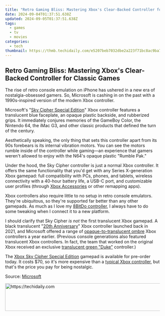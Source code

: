 ```yaml
---
title: "Retro Gaming Bliss: Mastering Xbox's Clear-Backed Controller for Classic Games"
date: 2024-09-04T01:37:51.638Z
updated: 2024-09-05T01:37:51.638Z
tags:
  - games
  - tv
  - movies
categories:
  - tech
thumbnail: https://thmb.techidaily.com/e5207beb7032dbe2a223f71bc8ac9ba7ae1e50509055968df3fdf501a1448078.jpg
---
```


## Retro Gaming Bliss: Mastering Xbox's Clear-Backed Controller for Classic Games

The rise of retro console emulation on iPhone has ushered in a new era of nostalgia-obsessed gamers. So, Microsoft is cashing in on the past with a 1990s-inspired version of the modern Xbox controller.

 Microsoft's "[Sky Cipher Special Edition](https://www.xbox.com/en-US/accessories/controllers/sky-cipher-special-edition)" Xbox controller features a translucent blue faceplate, an opaque plastic backside, and rubberized grips. It immediately conjures memories of the GameBoy Color, the Nintendo 64, the iMac G3, and other classic products that defined the turn of the century.

 Aesthetically speaking, the only thing that sets this controller apart from its 90s forebears is its internal vibration motors. You can see the motors rumble inside of the controller while gaming—an experience that gamers weren't allowed to enjoy with the N64's opaque plastic "Rumble Pak."

 Under the hood, the Sky Cipher controller is just a normal Xbox controller. It offers the same functionality that you'd get with any Series X-generation Xbox gamepad: full compatibility with PCs, phones, and tablets, wireless connectivity with a 40-hour battery life, a USB-C port, and customizable user profiles (through [Xbox Accessories](https://support.xbox.com/en-US/help/hardware-network/accessories/xbox-accessories-app) or other remapping apps).

 Xbox controllers also require little to no setup in retro console emulators. They're ubiquitous, so they're supported far better than any other gamepads. As much as I love my [8BitDo controller](https://fake-location.techidaily.com/dose-life360-notify-me-when-someone-checks-my-location-on-apple-iphone-6-plus-drfone-by-drfone-virtual-ios/), I always have to do some tweaking when I connect it to a new platform.

 I should clarify that Sky Cipher _is not_ the first translucent Xbox gamepad. A black translucent "[20th Anniversary](https://www.windowscentral.com/xbox-20th-anniversary-controller-hands-on)" Xbox controller launched back in 2021, and Microsoft offered a range of [opaque-to-translucent ombre](https://www.amazon.com/Xbox-Wireless-Controller-Phantom-Special-one/dp/B07P3L5GMW?tag=hotoge-20&ascsubtag=UUhtgUeUpU2004558&asc%5Frefurl=https%3A%2F%2Fwww.howtogeek.com%2Fxbox-special-edition-sky-cipher-gamepad%2F&asc%5Fcampaign=Short-Term) Xbox controllers a year earlier. (Previous console generations also featured translucent Xbox controllers. In fact, the team that worked on the original Xbox received an exclusive [translucent green "Duke"](https://xbox.fandom.com/wiki/Duke%5FLaunch%5FTeam%5FEdition%5Fcontroller) controller.)

 The [Xbox Sky Cipher Special Edition](https://www.xbox.com/en-US/accessories/controllers/sky-cipher-special-edition) gamepad is available for pre-order today. It costs $70, so it's more expensive than a [typical Xbox controller](https://www.amazon.com/s?k=xbox+controller&tag=hotoge-20&ascsubtag=UUhtgUeUpU2004558&asc%5Frefurl=https%3A%2F%2Fwww.howtogeek.com%2Fxbox-special-edition-sky-cipher-gamepad%2F&asc%5Fcampaign=Short-Term), but that's the price you pay for being nostalgic.

 Source: [Microsoft](https://news.xbox.com/en-us/2024/07/31/sky-cipher-xbox-wireless-controller-transparent/)

<ins class="adsbygoogle"
     style="display:block"
     data-ad-format="autorelaxed"
     data-ad-client="ca-pub-7571918770474297"
     data-ad-slot="1223367746"></ins>



<ins class="adsbygoogle"
     style="display:block"
     data-ad-client="ca-pub-7571918770474297"
     data-ad-slot="8358498916"
     data-ad-format="auto"
     data-full-width-responsive="true"></ins>



<!-- affiliate ads begin -->
<a href="https://appsumo.8odi.net/c/5597632/2049383/7443" target="_top" id="2049383">
  <img src="//a.impactradius-go.com/display-ad/7443-2049383" border="0" alt="https://techidaily.com" width="728" height="90"/>
</a>
<img height="0" width="0" src="https://appsumo.8odi.net/i/5597632/2049383/7443" style="position:absolute;visibility:hidden;" border="0" />
<!-- affiliate ads end -->